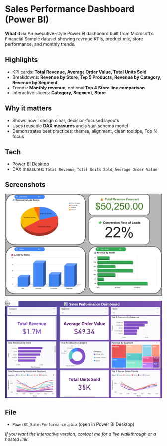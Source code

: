 # Sales Performance Dashboard (Power BI)

**What it is:** An executive-style Power BI dashboard built from Microsoft’s Financial Sample dataset showing revenue KPIs, product mix, store performance, and monthly trends.

## Highlights
- KPI cards: **Total Revenue, Average Order Value, Total Units Sold**
- Breakdowns: **Revenue by Store**, **Top 5 Products**, **Revenue by Category**, **Revenue by Segment**
- Trends: **Monthly revenue**, optional **Top 4 Store line comparison**
- Interactive slicers: **Category, Segment, Store**

## Why it matters
- Shows how I design clear, decision-focused layouts
- Uses reusable **DAX measures** and a star-schema model
- Demonstrates best practices: themes, alignment, clean tooltips, Top N focus

## Tech
- Power BI Desktop
- DAX measures: `Total Revenue`, `Total Units Sold`, `Average Order Value`

## Screenshots
![Dashboard Overview](<assets/GoogleSheetsDashboard.png>)

![Dashboard Overview](<assets/PowerBISalesPerformanceDashboard.png>)

## File
- `PowerBI_SalesPerformance.pbix` (open in Power BI Desktop)

*If you want the interactive version, contact me for a live walkthrough or a hosted link.*
